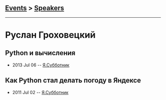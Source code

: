 ## [Events](../README.md) > [Speakers](../speakers.md)
---

# Руслан Гроховецкий

## Python и вычисления
- 2013 Jul 06 -- [Я.Субботник](https://events.yandex.ru/lib/talks/963/)    
## Как Python стал делать погоду в Яндексе
- 2011 Jul 02 -- [Я.Субботник](https://events.yandex.ru/lib/talks/223/)    
